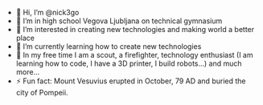 - 👋 Hi, I’m @nick3go
- 🎒 I’m in high school Vegova Ljubljana on technical gymnasium
- 👀 I’m interested in creating new technologies and making world a better place
- 🌱 I’m currently learning how to create new technologies
- 🎲 In my free time I am a scout, a firefighter, technology enthusiast (I am learning how to code, I have a 3D printer, I build robots...) and much more...
- ⚡ Fun fact: Mount Vesuvius erupted in October, 79 AD and buried the city of Pompeii.

<!---
nick3go/nick3go is a ✨ special ✨ repository because its `README.md` (this file) appears on your GitHub profile.
You can click the Preview link to take a look at your changes.
--->
